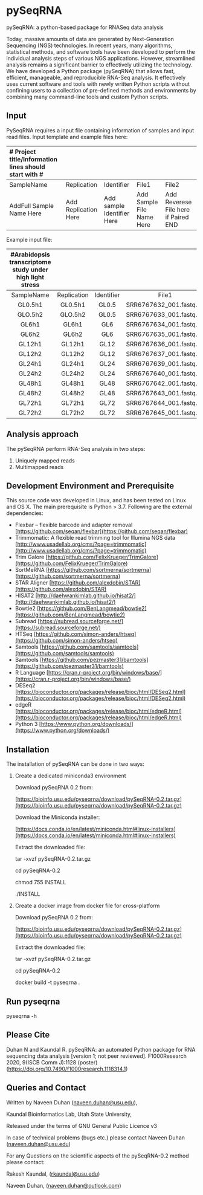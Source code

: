 pySeqRNA
========

pySeqRNA: a python-based package for RNASeq data analysis

Today, massive amounts of data are generated by Next-Generation Sequencing (NGS) technologies. In recent years, many algorithms, statistical methods, and software tools have been developed to perform the individual analysis steps of various NGS applications. However, streamlined analysis remains a significant barrier to effectively utilizing the technology. We have developed a Python package (pySeqRNA) that allows fast, efficient, manageable, and reproducible RNA-Seq analysis. It effectively uses current software and tools with newly written Python scripts without confining users to a collection of pre-defined methods and environments by combining many command-line tools and custom Python scripts.

Input
-----

PySeqRNA requires a input file containing information of samples and input read files. Input template and example files here:

|\# Project title/Information lines should start with \#|||||
| :--- | :--- | :--- | :--- | :--- |
| SampleName | Replication | Identifier | File1 | File2 |
| AddFull Sample Name Here | Add Replication Here | Add sample Identifier Here | Add Sample File Name Here | Add Reverese File here if Paired END |

Example input file:

|\#Arabidopsis transcriptome study under high light stress|||||
| :---: | :---: | :---: | :---: | :---: |
| SampleName | Replication | Identifier | File1 | File2 |
| GL0.5h1 | GL0.5h1 | GL0.5 | SRR6767632_001.fastq.gz | SRR6767632_002.fastq.gz |
| GLO.5h2 | GLO.5h2 | GL0.5 | SRR6767633_001.fastq.gz | SRR6767633_002.fastq.gz |
| GL6h1 | GL6h1 | GL6 | SRR6767634_001.fastq.gz | SRR6767634_002.fastq.gz |
| GL6h2 | GL6h2 | GL6 | SRR6767635_001.fastq.gz | SRR6767635_002.fastq.gz |
| GL12h1 | GL12h1 | GL12 | SRR6767636_001.fastq.gz | SRR6767636_002.fastq.gz |
| GL12h2 | GL12h2 | GL12 | SRR6767637_001.fastq.gz | SRR6767637_002.fastq.gz |
| GL24h1 | GL24h1 | GL24 | SRR6767639_001.fastq.gz | SRR6767639_002.fastq.gz |
| GL24h2 | GL24h2 | GL24 | SRR6767640_001.fastq.gz | SRR6767640_002.fastq.gz |
| GL48h1 | GL48h1 | GL48 | SRR6767642_001.fastq.gz | SRR6767642_002.fastq.gz |
| GL48h2 | GL48h2 | GL48 | SRR6767643_001.fastq.gz | SRR6767643_002.fastq.gz |
| GL72h1 | GL72h1 | GL72 | SRR6767644_001.fastq.gz | SRR6767644_002.fastq.gz |
| GL72h2 | GL72h2 | GL72 | SRR6767645_001.fastq.gz | SRR6767645_002.fastq.gz |

Analysis approach
-----------------

The pySeqRNA perform RNA-Seq analysis in two steps: 

1. Uniquely mapped reads
2. Multimapped reads

Development Environment and Prerequisite
----------------------------------------

This source code was developed in Linux, and has been tested on Linux and OS X. The main prerequisite is Python > 3.7. Following are the external dependencies:

- Flexbar – flexible barcode and adapter removal [https://github.com/seqan/flexbar](https://github.com/seqan/flexbar)
- Trimmomatic: A flexible read trimming tool for Illumina NGS data [http://www.usadellab.org/cms/?page=trimmomatic](http://www.usadellab.org/cms/?page=trimmomatic)
- Trim Galore [https://github.com/FelixKrueger/TrimGalore](https://github.com/FelixKrueger/TrimGalore)
- SortMeRNA [https://github.com/sortmerna/sortmerna] (https://github.com/sortmerna/sortmerna)
- STAR Aligner [https://github.com/alexdobin/STAR](https://github.com/alexdobin/STAR)
- HISAT2 [http://daehwankimlab.github.io/hisat2/](http://daehwankimlab.github.io/hisat2/)
- Bowtie2 [https://github.com/BenLangmead/bowtie2](https://github.com/BenLangmead/bowtie2)
- Subread [https://subread.sourceforge.net/](https://subread.sourceforge.net/)
- HTSeq [https://github.com/simon-anders/htseq](https://github.com/simon-anders/htseq)
- Samtools [https://github.com/samtools/samtools](https://github.com/samtools/samtools)
- Bamtools [https://github.com/pezmaster31/bamtools](https://github.com/pezmaster31/bamtools)
- R Language [https://cran.r-project.org/bin/windows/base/](https://cran.r-project.org/bin/windows/base/)
- DESeq2 [https://bioconductor.org/packages/release/bioc/html/DESeq2.html](https://bioconductor.org/packages/release/bioc/html/DESeq2.html)
- edgeR [https://bioconductor.org/packages/release/bioc/html/edgeR.html](https://bioconductor.org/packages/release/bioc/html/edgeR.html)
- Python 3 [https://www.python.org/downloads/](https://www.python.org/downloads/)

Installation
------------

The installation of pySeqRNA can be done in two ways:

1. Create a dedicated miniconda3 environment
  
    Download pySeqRNA 0.2 from:
          
    [https://bioinfo.usu.edu/pyseqrna/download/pySeqRNA-0.2.tar.gz](https://bioinfo.usu.edu/pyseqrna/download/pySeqRNA-0.2.tar.gz)

    Download the Miniconda installer:
          
    [https://docs.conda.io/en/latest/miniconda.html#linux-installers](https://docs.conda.io/en/latest/miniconda.html#linux-installers)

    Extract the downloaded file:

    tar -xvzf pySeqRNA-0.2.tar.gz

    cd pySeqRNA-0.2

    chmod 755 INSTALL

    ./INSTALL
  
2. Create a docker image from docker file for cross-platform 

      
    Download pySeqRNA 0.2 from:
          
    [https://bioinfo.usu.edu/pyseqrna/download/pySeqRNA-0.2.tar.gz](https://bioinfo.usu.edu/pyseqrna/download/pySeqRNA-0.2.tar.gz)

    Extract the downloaded file:

    tar -xvzf pySeqRNA-0.2.tar.gz

    cd pySeqRNA-0.2

    docker build -t pyseqrna .
    
    

Run pyseqrna
------------

pyseqrna -h

Please Cite
-----------

Duhan N and Kaundal R. pySeqRNA: an automated Python package for RNA sequencing data analysis [version 1; not peer reviewed]. F1000Research 2020, 9(ISCB Comm J):1128 (poster) (https://doi.org/10.7490/f1000research.1118314.1) 

Queries and Contact
----------------------

Written by Naveen Duhan (naveen.duhan@usu.edu),

Kaundal Bioinformatics Lab, Utah State University,

Released under the terms of GNU General Public Licence v3

In case of technical problems (bugs etc.) please contact Naveen Duhan (naveen.duhan@usu.edu)

For any Questions on the scientific aspects of the pySeqRNA-0.2 method please contact:

Rakesh Kaundal, (rkaundal@usu.edu)

Naveen Duhan, (naveen.duhan@outlook.com)